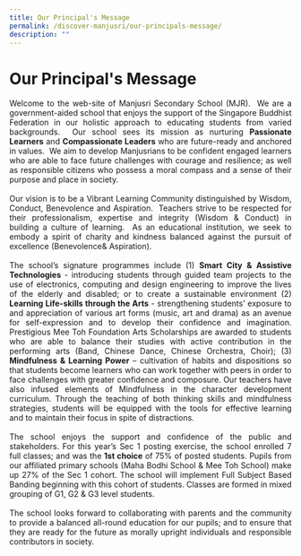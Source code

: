 ```yaml
---
title: Our Principal's Message
permalink: /discover-manjusri/our-principals-message/
description: ""
---
```

# **Our Principal's Message**

<p style="text-align: justify;">Welcome to the web-site of Manjusri Secondary School (MJR).&nbsp; We are a government-aided school that enjoys the support of the Singapore Buddhist Federation in our holistic approach to educating students from varied backgrounds.&nbsp; Our school sees its mission as nurturing <b>Passionate Learners</b> and <b>Compassionate Leaders</b> who are future-ready and anchored in values.&nbsp; We aim to develop Manjusrians to be confident engaged learners who are able to face future challenges with courage and resilience; as well as responsible citizens who possess a moral compass and a sense of their purpose and place in society.&nbsp;<br><br>
Our vision is to be a Vibrant Learning Community distinguished by Wisdom, Conduct, Benevolence and Aspiration.&nbsp; Teachers strive to be respected for their professionalism, expertise and integrity (Wisdom &amp; Conduct) in building a culture of learning.&nbsp; As an educational institution, we seek to embody a spirit of charity and kindness balanced against the pursuit of excellence (Benevolence&amp; Aspiration).&nbsp;&nbsp;
<br><br>
The school’s signature programmes include (1) <b>Smart City &amp; Assistive Technologies</b> - introducing students through guided team projects to the use of electronics, computing and design engineering to improve the lives of the elderly and disabled; or to create a sustainable environment (2) <b>Learning Life-skills through the Arts</b> - strengthening students’ exposure to and appreciation of various art forms (music, art and drama) as an avenue for self-expression and to develop their confidence and imagination. Prestigious Mee Toh Foundation Arts Scholarships are awarded to students who are able to balance their studies with active contribution in the performing arts (Band, Chinese Dance, Chinese Orchestra, Choir); (3) <b>Mindfulness &amp; Learning Power</b> – cultivation of habits and dispositions so that students become learners who can work together with peers in order to face challenges with greater confidence and composure.  Our teachers have also infused elements of Mindfulness in the character development curriculum. Through the teaching of both thinking skills and mindfulness strategies, students will be equipped with the tools for effective learning and to maintain their focus in spite of distractions.<br><br>
The school enjoys the support and confidence of the public and stakeholders.  For this year’s Sec 1 posting exercise, the school enrolled 7 full classes; and was the <b>1st choice</b> of 75% of posted students.  Pupils from our affiliated primary schools (Maha Bodhi School &amp; Mee Toh School) make up 27% of the Sec 1 cohort.  The school will implement Full Subject Based Banding beginning with this cohort of students.  Classes are formed in mixed grouping of G1, G2 &amp; G3 level students. <br><br>
The school looks forward to collaborating with parents and the community to provide a balanced all-round education for our pupils; and to ensure that they are ready for the future as morally upright individuals and responsible contributors in society.</p>